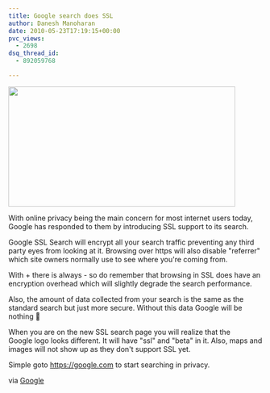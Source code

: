 ```yaml
---
title: Google search does SSL
author: Danesh Manoharan
date: 2010-05-23T17:19:15+00:00
pvc_views:
  - 2698
dsq_thread_id:
  - 892059768

---
```

<img loading="lazy" class="alignnone size-medium wp-image-2145" title="google-ssl-search" src="/wp-content/uploads/2010/05/google-ssl-search-450x238.png" alt="" width="450" height="238" srcset="/wp-content/uploads/2010/05/google-ssl-search-450x238.png 450w, /wp-content/uploads/2010/05/google-ssl-search.png 616w" sizes="(max-width: 450px) 100vw, 450px" />

With online privacy being the main concern for most internet users today, Google has responded to them by introducing SSL support to its search.

Google SSL Search will encrypt all your search traffic preventing any third party eyes from looking at it. Browsing over https will also disable "referrer" which site owners normally use to see where you're coming from.

With + there is always - so do remember that browsing in SSL does have an encryption overhead which will slightly degrade the search performance.

Also, the amount of data collected from your search is the same as the standard search but just more secure. Without this data Google will be nothing 🙂

When you are on the new SSL search page you will realize that the Google logo looks different. It will have "ssl" and "beta" in it. Also, maps and images will not show up as they don't support SSL yet.

Simple goto https://google.com to start searching in privacy.

via [Google][1]

 [1]: http://www.google.com/support/websearch/bin/answer.py?answer=173733&hl=en